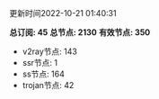 更新时间2022-10-21 01:40:31

**总订阅: 45**
**总节点: 2130**
**有效节点: 350**
- v2ray节点: 143
- ssr节点: 1
- ss节点: 164
- trojan节点: 42
